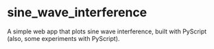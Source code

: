 # sine_wave_interference
A simple web app that plots sine wave interference, built with PyScript (also, some experiments with PyScript).<br>
